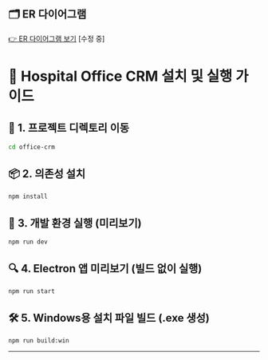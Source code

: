 ## 🗂 ER 다이어그램
[👉 ER 다이어그램 보기](https://dbdiagram.io/d/686b97eff413ba35089a79d1) [수정 중]

# 🏥 Hospital Office CRM 설치 및 실행 가이드

## 📁 1. 프로젝트 디렉토리 이동
```bash
cd office-crm
```

## 📦 2. 의존성 설치
```bash
npm install
```

## 🚀 3. 개발 환경 실행 (미리보기)
```bash
npm run dev
```

## 🔍 4. Electron 앱 미리보기 (빌드 없이 실행)
```bash
npm run start
```

## 🛠️ 5. Windows용 설치 파일 빌드 (.exe 생성)
```bash
npm run build:win
```

---
